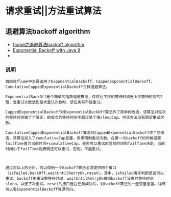 # 请求重试||方法重试算法 
## 退避算法backoff algorithm
- [flume之退避算法backoff algorithm](https://blog.csdn.net/iteye_5443/article/details/82327642)
- [Exponential Backoff with Java 8](https://carlosbecker.com/posts/exponential-backoff-java8/)
- []()

### 说明
```
目前在flume中主要运用了ExponentialBackoff，CappedExponentialBackoff，CumulativeCappedExponentialBackoff三种退避算法。

ExponentialBackOff是个简单的指数退避算法，仅仅让下次的等待时间是上次等待时间的2倍，当重试次数达到最大重试次数时，该任务将不能重试。

CappedExponentialBackoff对ExponentialBackOff算法作了简单的改造，该算法对每次的等待时间做了个限定，即每次的等待时间不超过某个值sleepCap。但该方法没有限定重试次数。

CumulativeCappedExponentialBackoff算法对CappedExponentialBackoff作了些改造，该算法加入了cumulativeCap变量，用来限制重试次数。在第一次backoff的时候设置failTime值为当前时间+cumulativeCap。是否可以重试由当前时间和failTime决定。当前时间小于failTime则表明还可以重试，否则，不能重试。

 

通过对以上的分析，可以得到一个Backoff算法必须提供四个接口（isFailed,backOff,waitUntilRetryOk,reset）。其中，isFailed用来判断是否可以重试，backoff用来设置等待时间，waitUntilRetryOk根据backoff设置的等待时间sleep，以便下次重试。reset的接口是在任务成功后，对backoff算法的一些变量重置。详细可以看ExponentialBackoff等源代码。

```
